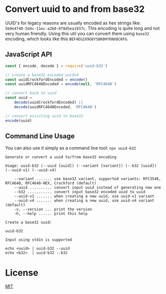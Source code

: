# Convert uuid to and from base32

UUID's for legacy reasons are usually encoded as hex strings like: `5b9e4740-5d4c-11ec-a260-8f8d5ea1937c`.
This encoding is quite long and not very human friendly. Using this util you can convert them using
`base32` encoding, which looks like this `BEF4EG2X9G8YS8K0HY6NX8CKFG`.

## JavaScript API

```javascript
const { encode, decode } = require('uuid-b32')

// create a base32 encoded uuidv4
const uuidCrockfordEncoded = encode()
const uuidRFC4648Encoded = encode(null, 'RFC4648')

// convert back to uuid
const uuid =
    decode(uuidCrockfordEncoded) ||
    decode(uuidRFC4648Encoded, 'RFC4648')

// convert exisiting uuid to base32
encode(uuid)
```

## Command Line Usage

You can also use it simply as a command line tool: `npx uuid-b32`

```
Generate or convert a uuid to/from base32 encoding

Usage: uuid-b32 (--uuid [uuid]) (--variant [variant]) (--b32 [uuid]) (--uuid-v1) (--uuid-v4)

    --variant ....... use base32 variant, supported variants: RFC3548, RFC4648, RFC4648-HEX, Crockford (default)
    --uuid .......... convert input uuid instead of generating new one
    --b32 ........... convert input base32 encoded uuid to uuid
    --uuid-v1 ....... when creating a new uuid, use uuid-v1 variant
    --uuid-v4 ....... when creating a new uuid, use uuid-v4 variant (default)
    -v, --version ... print the version
    -h, --help ...... print this help

Create a base32 uuid:

uuid-b32

Input using stdin is supported

echo <uuid> | uuid-b32 --uuid
echo <b32>  | uuid-b32 --b32
```

# License

[MIT](./LICENSE)
